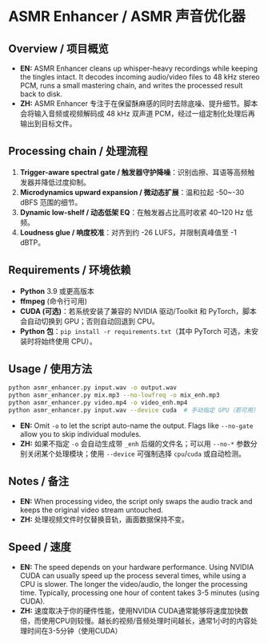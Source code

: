 # ASMR Enhancer / ASMR 声音优化器

## Overview / 项目概览
- **EN:** ASMR Enhancer cleans up whisper-heavy recordings while keeping the tingles intact. It decodes incoming audio/video files to 48 kHz stereo PCM, runs a small mastering chain, and writes the processed result back to disk.
- **ZH:** ASMR Enhancer 专注于在保留酥麻感的同时去除底噪、提升细节。脚本会将输入音频或视频解码成 48 kHz 双声道 PCM，经过一组定制化处理后再输出到目标文件。

## Processing chain / 处理流程
1. **Trigger-aware spectral gate / 触发器守护降噪**：识别齿擦、耳语等高频触发器并降低过度抑制。
2. **Microdynamics upward expansion / 微动态扩展**：温和拉起 -50~-30 dBFS 范围的细节。
3. **Dynamic low-shelf / 动态低架 EQ**：在触发器占比高时收紧 40–120 Hz 低频。
4. **Loudness glue / 响度校准**：对齐到约 -26 LUFS，并限制真峰值至 -1 dBTP。

## Requirements / 环境依赖
- **Python** 3.9 或更高版本
- **ffmpeg** (命令行可用)
- **CUDA (可选)**：若系统安装了兼容的 NVIDIA 驱动/Toolkit 和 PyTorch，脚本会自动切换到 GPU；否则自动回退到 CPU。
- **Python 包**：`pip install -r requirements.txt`（其中 PyTorch 可选，未安装时将始终使用 CPU）。

## Usage / 使用方法
```bash
python asmr_enhancer.py input.wav -o output.wav
python asmr_enhancer.py mix.mp3 --no-lowfreq -o mix_enh.mp3
python asmr_enhancer.py video.mp4 -o video_enh.mp4
python asmr_enhancer.py input.wav --device cuda  # 手动指定 GPU（若可用）
```
- **EN:** Omit `-o` to let the script auto-name the output. Flags like `--no-gate` allow you to skip individual modules.
- **ZH:** 如果不指定 `-o` 会自动生成带 `_enh` 后缀的文件名；可以用 `--no-*` 参数分别关闭某个处理模块；使用 `--device` 可强制选择 `cpu`/`cuda` 或自动检测。

## Notes / 备注
- **EN:** When processing video, the script only swaps the audio track and keeps the original video stream untouched.
- **ZH:** 处理视频文件时仅替换音轨，画面数据保持不变。

## Speed / 速度
- **EN:** The speed depends on your hardware performance. Using NVIDIA CUDA can usually speed up the process several times, while using a CPU is slower. The longer the video/audio, the longer the processing time. Typically, processing one hour of content takes 3-5 minutes (using CUDA).
- **ZH:** 速度取决于你的硬件性能，使用NVIDIA CUDA通常能够将速度加快数倍，而使用CPU则较慢。越长的视频/音频处理时间越长，通常1小时的内容处理时间在3-5分钟（使用CUDA）

